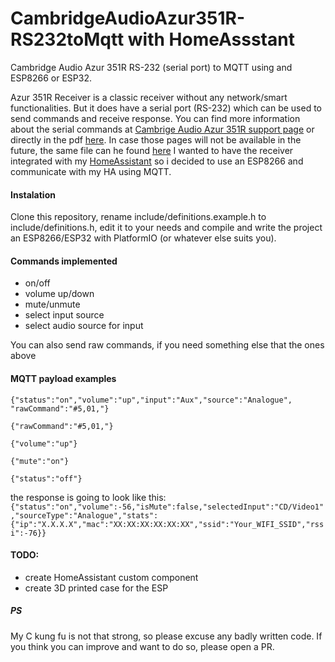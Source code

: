 
# CambridgeAudioAzur351R-RS232toMqtt with HomeAssstant

  
Cambridge Audio Azur 351R RS-232 (serial port) to MQTT using and ESP8266 or ESP32.
 

Azur 351R Receiver is a classic receiver without any network/smart functionalities. But it does have a serial port (RS-232) which can be used to send commands and receive response. You can find more information about the serial commands at [Cambrige Audio Azur 351R support page](https://techsupport.cambridgeaudio.com/hc/en-us/articles/200926722-Azur-351R) or directly in the pdf [here](https://techsupport.cambridgeaudio.com/hc/en-us/article_attachments/360000079738/Azur_351R_Serial_Control_Protocol.pdf). In case those pages will not be available in the future, the same file can he found [here](Azur%20351R%20erial%20Control%20Protocol.pdf)
I wanted to have the receiver integrated with my [HomeAssistant](https://www.home-assistant.io/) so i decided to use an ESP8266 and communicate with my HA using MQTT.

#### Instalation
Clone this repository, rename include/definitions.example.h to include/definitions.h, edit it to your needs and compile and write the project an ESP8266/ESP32 with PlatformIO (or whatever else suits you).

#### Commands implemented

 - on/off
 - volume up/down
 - mute/unmute
 - select input source
 - select audio source for input

You can also send raw commands, if you need something else that the ones above

#### MQTT payload examples

    {"status":"on","volume":"up","input":"Aux","source":"Analogue", "rawCommand":"#5,01,"}

    {"rawCommand":"#5,01,"}

    {"volume":"up"}

    {"mute":"on"}

    {"status":"off"}

the response is going to look like this:
`{"status":"on","volume":-56,"isMute":false,"selectedInput":"CD/Video1","sourceType":"Analogue","stats":{"ip":"X.X.X.X","mac":"XX:XX:XX:XX:XX:XX","ssid":"Your_WIFI_SSID","rssi":-76}}`

#### TODO:
- create HomeAssistant custom component
- create 3D printed case for the ESP

##### PS
My C kung fu is not that strong, so please excuse any badly written code. If you think you can improve and want to do so, please open a PR.

